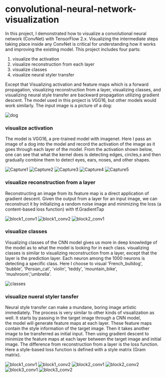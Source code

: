
# convolutional-neural-network-visualization
In this project, I demonstrated how to visualize a convolutional neural network (ConvNet) with TensorFlow 2.x. Visualizing the intermediate steps taking place inside any ConvNet is critical for understanding how it works and improving the existing model. This project includes four parts: 
1. visualize the activation
2. visualize reconstruction from each layer
3. visualize classes 
4. visualize neural styler transfer

Except that Visualizing activation and feature maps which is a forward propagation, visualizing reconstruction from a layer, visualizing classes, and visualizing neural style transfer are backward propagation utilizing gradient descent. The model used in this project is VGG16, but other models would work similarly. The input image is a picture of a dog: 

![dog](https://user-images.githubusercontent.com/58440102/100690104-b30c9c80-333a-11eb-88d5-20123f463885.jpeg)

### visualize activation
The model is VGG16, a pre-trained model with imagenet. Here I pass an image of a dog into the model and record the activation of the image as it goes through each layer of the model. From the activation shown below, one can see that what the kernel does is detecting edges, circles,s and then gradually combine them to detect eyes, ears, noses, and other shapes. 

![Capture1](https://user-images.githubusercontent.com/58440102/100679112-9f097080-3323-11eb-92d9-629e7cf656f3.PNG)
![Capture2](https://user-images.githubusercontent.com/58440102/100679106-9add5300-3323-11eb-9d82-8c056bf419ef.PNG)
![Capture3](https://user-images.githubusercontent.com/58440102/100679109-9ca71680-3323-11eb-89a7-a0af29820aa8.PNG)
![Capture4](https://user-images.githubusercontent.com/58440102/100679110-9dd84380-3323-11eb-894e-82cb82cee261.PNG)
![Capture5](https://user-images.githubusercontent.com/58440102/100679111-9e70da00-3323-11eb-9cbc-5a0fe602e015.PNG)

### visualize reconstruction from a layer
Reconstructing an image from its feature map is a direct application of gradient descent. Given the output from a layer for an input image, we can reconstruct it by initializing a random noise image and minimizing the loss (a content-based loss function) with tf.GradientTap

![block1_conv1](https://user-images.githubusercontent.com/58440102/100680062-a2056080-3325-11eb-8280-befb290d9800.png)
![block1_conv2](https://user-images.githubusercontent.com/58440102/100680065-a3368d80-3325-11eb-9559-8a12f25a1c1c.png)
![block2_conv1](https://user-images.githubusercontent.com/58440102/100680070-a467ba80-3325-11eb-9c63-9b7de25316b8.png)

### visualize classes
Visualizing classes of the CNN model gives us more in deep knowledge of the model as to what the model is looking for in each class. visualizing classes is similar to visualizing reconstruction from a layer, except that the layer is the prediction layer. Each neuron among the 1000 neurons is detecting a specific class. Here I choose to visual 'French_bulldog', 'bubble', 'Persian_cat', 'violin', 'teddy', 'mountain_bike', 'mushroom','umbrella'. 

![classes](https://user-images.githubusercontent.com/58440102/100680521-95353c80-3326-11eb-88b9-587ca3641ad8.png)

### visualize nueral styler tansfer
Neural style transfer can make a mundane, boring image artistic immediately. The process is very similar to other kinds of visualization as well. It starts by passing in the target image through a CNN model, the model will generate feature maps at each layer. These feature maps contain the style information of the target image. Then it takes another image to be transferred as initial input. Then using gradient descent to minimize the feature maps at each layer between the target image and initial image. The difference from reconstruction from a layer is the loss function. Here a style-based loss function is defined with a style matrix (Gram matrix).

![block1_conv1](https://user-images.githubusercontent.com/58440102/100680830-4f2ca880-3327-11eb-9522-de63cf29df89.png)
![block1_conv2](https://user-images.githubusercontent.com/58440102/100680831-4fc53f00-3327-11eb-9f61-10d7c51ca405.png)
![block2_conv1](https://user-images.githubusercontent.com/58440102/100680832-505dd580-3327-11eb-88c4-f34f39449195.png)
![block2_conv2](https://user-images.githubusercontent.com/58440102/100680833-50f66c00-3327-11eb-9f83-53d028d80c08.png)
![block3_conv1](https://user-images.githubusercontent.com/58440102/100680837-518f0280-3327-11eb-98be-b519849ddb0c.png)
![block3_conv2](https://user-images.githubusercontent.com/58440102/100680829-4e941200-3327-11eb-9943-d2b42a95c871.png)
